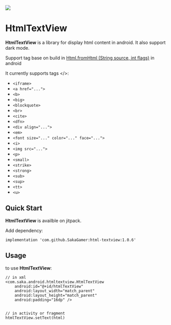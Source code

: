 [![](https://jitpack.io/v/SakaGamer/html-textview.svg)](https://jitpack.io/#SakaGamer/html-textview)

# HtmlTextView

**HtmlTextView** is a library for display html content in android. It also support dark mode.

Support tag base on build in [Html.fromHtml (String source,
                int flags)](https://developer.android.com/reference/android/text/Html#fromHtml(java.lang.String,%20int)) in android

It currently supports tags </>:

* ```<iframe>```
* ```<a href="...">```
* ```<b>```
* ```<big>```
* ```<blockquote>```
* ```<br>```
* ```<cite>```
* ```<dfn>```
* ```<div align="...">```
* ```<em>```
* ```<font size="..." color="..." face="...">```
* ```<i>```
* ```<img src="...">```
* ```<p>```
* ```<small>```
* ```<strike>```
* ```<strong>```
* ```<sub>```
* ```<sup>```
* ```<tt>```
* ```<u>```

## Quick Start
**HtmlTextView** is availble on jitpack.

Add dependency:

```
implementation 'com.github.SakaGamer:html-textview:1.0.6'
```

## Usage
to use **HtmlTextView**:

```
// in xml
<com.saka.android.htmltextview.HtmlTextView
    android:id="@+id/htmlTextView"
    android:layout_width="match_parent"
    android:layout_height="match_parent"
    android:padding="16dp" />


// in activity or fragment
htmlTextView.setText(html)
```
